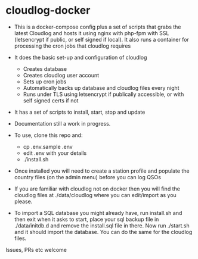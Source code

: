 # cloudlog-docker

- This is a docker-compose config plus a set of scripts that grabs the latest Cloudlog and hosts it using nginx with php-fpm with SSL (letsencrypt if public, or self signed if local). It also runs a container for processing the cron jobs that cloudlog requires
- It does the basic set-up and configuration of cloudlog
    - Creates database
    - Creates cloudlog user account
    - Sets up cron jobs
    - Automatically backs up database and cloudlog files every night
    - Runs under TLS using letsencrypt if publically accessible, or with self signed certs if not
    
- It has a set of scripts to install, start, stop and update

- Documentation still a work in progress.

- To use, clone this repo and:
  - cp .env.sample .env
  - edit .env with your details
  - ./install.sh
  
 - Once installed you will need to create a station profile and populate the country files (on the admin menu) before you can log QSOs
 
 - If you are familiar with cloudlog not on docker then you will find the cloudlog files at ./data/cloudlog where you can edit/import as you please.
 
 - To import a SQL database you might already have, run install.sh and then exit when it asks to start, place your sql backup file in ./data/initdb.d and remove the install.sql file in there. Now run ./start.sh and it should import the database. You can do the same for the cloudlog files.
  
Issues, PRs etc welcome

